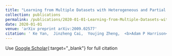 ```yaml
---
title: "Learning from Multiple Datasets with Heterogeneous and Partial Labels for Universal Lesion Detection in CT"
collection: publications
permalink: /publications/2020-01-01-Learning-from-Multiple-Datasets-with-Heterogeneous-and-Partial-Labels-for-Universal-Lesion-Detection-in-CT
date: 2020-01-01
venue: 'arXiv preprint arXiv:2009.02577'
citation: ' Ke Yan,  Jinzheng Cai,  Youjing Zheng,  <b>Adam P Harrison</b>,  Dakai Jin,  You-Bao Tang,  Yu-Xing Tang,  Lingyun Huang,  Jing Xiao,  Le Lu, &quot;Learning from Multiple Datasets with Heterogeneous and Partial Labels for Universal Lesion Detection in CT.&quot; arXiv preprint arXiv:2009.02577, 2020.'
---
```

Use [Google Scholar](https://scholar.google.com/scholar?q=Learning+from+Multiple+Datasets+with+Heterogeneous+and+Partial+Labels+for+Universal+Lesion+Detection+in+CT){:target="_blank"} for full citation